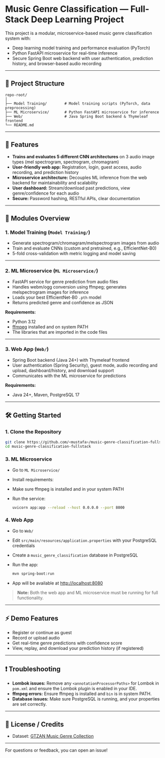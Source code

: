 #  Music Genre Classification — Full-Stack Deep Learning Project

This project is a modular, microservice-based music genre classification system with:

* Deep learning model training and performance evaluation (PyTorch)
* Python FastAPI microservice for real-time inference
* Secure Spring Boot web backend with user authentication, prediction history, and browser-based audio recording

---

## 📂 Project Structure

```
repo-root/
│
├── Model Training/        # Model training scripts (PyTorch, data preprocessing)
├── ML Microservice/       # Python FastAPI microservice for inference
├── Web/                   # Java Spring Boot backend & Thymeleaf frontend
└── README.md
```

---

## 🚀 Features

* **Trains and evaluates 5 different CNN architectures** on 3 audio image types (mel spectrogram, spectrogram, chromagram)
* **User-friendly web app:** Registration, login, guest access, audio recording, and prediction history
* **Microservice architecture:** Decouples ML inference from the web backend for maintainability and scalability
* **User dashboard:** Stream/download past predictions, view genre/confidence for each audio
* **Secure:** Password hashing, RESTful APIs, clear documentation

---

## 🧩 Modules Overview

### 1. Model Training (`Model Training/`)

* Generate spectrogram/chromagram/melspectrogram images from audio
* Train and evaluate CNNs (custom and pretrained, e.g., EfficientNet-B0)
* 5-fold cross-validation with metric logging and model saving

---

### 2. ML Microservice (`ML Microservice/`)

* FastAPI service for genre prediction from audio files
* Handles webm/ogg conversion using ffmpeg; generates melspectrogram images for inference
* Loads your best EfficientNet-B0 `.pth` model
* Returns predicted genre and confidence as JSON

**Requirements:**

* Python 3.12
* [ffmpeg](https://ffmpeg.org/download.html) installed and on system PATH
* The libraries that are imported in the code files

---

### 3. Web App (`Web/`)

* Spring Boot backend (Java 24+) with Thymeleaf frontend
* User authentication (Spring Security), guest mode, audio recording and upload, dashboard/history, and download support
* Communicates with the ML microservice for predictions

**Requirements:**

* Java 24+, Maven, PostgreSQL 17

---

## 🛠️ Getting Started

### 1. Clone the Repository

```bash
git clone https://github.com/<mustafa>/music-genre-classification-fullstack.git
cd music-genre-classification-fullstack
```

### 3. ML Microservice

* Go to `ML Microservice/`
* Install requirements:
* Make sure ffmpeg is installed and in your system PATH
* Run the service:

  ```bash
  uvicorn app:app --reload --host 0.0.0.0 --port 8000
  ```

### 4. Web App

* Go to `Web/`
* Edit `src/main/resources/application.properties` with your PostgreSQL credentials
* Create a `music_genre_classification` database in PostgreSQL
* Run the app:

  ```bash
  mvn spring-boot:run
  ```
* App will be available at [http://localhost:8080](http://localhost:8080)

> **Note:**
> Both the web app and ML microservice must be running for full functionality.

---

## ⚡ Demo Features

* Register or continue as guest
* Record or upload audio
* Get real-time genre predictions with confidence score
* View, replay, and download your prediction history (if registered)

---

## ❗ Troubleshooting

* **Lombok issues:**
  Remove any `<annotationProcessorPaths>` for Lombok in `pom.xml` and ensure the Lombok plugin is enabled in your IDE.
* **ffmpeg errors:**
  Ensure ffmpeg is installed and `bin` is in system PATH.
* **Database issues:**
  Make sure PostgreSQL is running, and your properties are set correctly.

---

## 📄 License / Credits

* Dataset: [GTZAN Music Genre Collection](http://marsyas.info/downloads/datasets.html)

---



For questions or feedback, you can open an issue!
